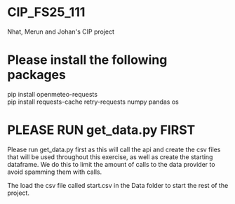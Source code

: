 # CIP_FS25_111
Nhat, Merun and Johan's CIP project

# Please install the following packages
pip install openmeteo-requests  
pip install requests-cache retry-requests numpy pandas os

# PLEASE RUN get_data.py FIRST
Please run get_data.py first as this will call the api and create the 
csv files that will be used throughout this exercise, as well as create
the starting dataframe. We do this to limit the amount of calls to the 
data provider to avoid spamming them with calls.

The load the csv file called start.csv in the Data folder to start the 
rest of the project.
